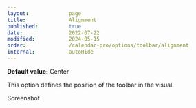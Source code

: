 ```yaml
---
layout:             page
title:              Alignment
published:          true
date:               2022-07-22
modified:           2024-05-15
order:              /calendar-pro/options/toolbar/alignment
internal:           autoHide
---
```

**Default value:** Center

This option defines the position of the toolbar in the visual.

<todo>Screenshot</todo> 